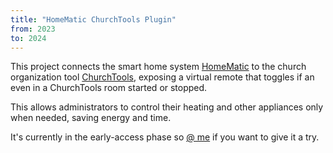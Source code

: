 ```yaml
---
title: "HomeMatic ChurchTools Plugin"
from: 2023
to: 2024
---
```


This project connects the smart home system 
[HomeMatic](https://homematic-ip.com) to the church organization tool 
[ChurchTools](https://www.church.tools), exposing a virtual remote that toggles
if an even in a ChurchTools room started or stopped.

This allows administrators to control their heating and other appliances only
when needed, saving energy and time.

It's currently in the early-access phase so [@ me](/contact) if you want to give
it a try.
